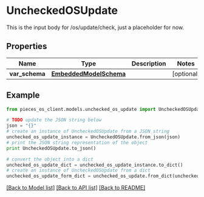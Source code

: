 # UncheckedOSUpdate

This is the input body for /os/update/check, just a placeholder for now.

## Properties

Name | Type | Description | Notes
------------ | ------------- | ------------- | -------------
**var_schema** | [**EmbeddedModelSchema**](EmbeddedModelSchema.md) |  | [optional] 

## Example

```python
from pieces_os_client.models.unchecked_os_update import UncheckedOSUpdate

# TODO update the JSON string below
json = "{}"
# create an instance of UncheckedOSUpdate from a JSON string
unchecked_os_update_instance = UncheckedOSUpdate.from_json(json)
# print the JSON string representation of the object
print UncheckedOSUpdate.to_json()

# convert the object into a dict
unchecked_os_update_dict = unchecked_os_update_instance.to_dict()
# create an instance of UncheckedOSUpdate from a dict
unchecked_os_update_form_dict = unchecked_os_update.from_dict(unchecked_os_update_dict)
```
[[Back to Model list]](../README.md#documentation-for-models) [[Back to API list]](../README.md#documentation-for-api-endpoints) [[Back to README]](../README.md)



